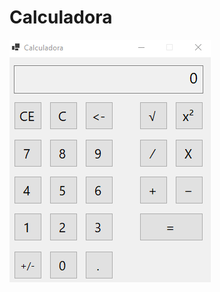 # Calculadora
![Image text](https://github.com/elmm-programing/Calculadora/blob/main/Calculadora.png)

